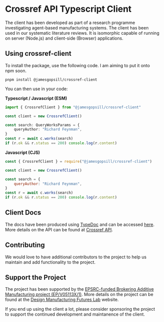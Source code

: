 # Crossref API Typescript Client

The client has been developed as part of a research programme investigating agent-based manufacturing systems. The client has been used in our systematic literature reviews. It is isomorphic capable of running on server (Node.js) and client-side (Browser) applications.

## Using crossref-client

To install the package, use the following code. I am aiming to put it onto npm soon.

```
pnpm install @jamesgopsill/crossref-client
```

You can then use in your code:

**Typescript / Javascript (ESM)**

```typescript
import { CrossrefClient } from "@jamesgopsill/crossref-client"

const client = new CrossrefClient()

const search: QueryWorksParams = {
	queryAuthor: "Richard Feynman",
}
const r = await c.works(search)
if (r.ok && r.status == 200) console.log(r.content)
```

**Javascript (CJS)**

```javascript
const { CrossrefClient } = require("@jamesgopsill/crossref-client")

const client = new CrossrefClient()

const search = {
	queryAuthor: "Richard Feynman",
}
const r = await c.works(search)
if (r.ok && r.status == 200) console.log(r.content)
```

## Client Docs

The docs have been produced using [TypeDoc](https://typedoc.org/) and can be accessed [here](https://jamesgopsill.github.io/crossref-client/). More details on the API can be found at [Crossref API](https://api.crossref.org/swagger-ui/index.html).

## Contributing

We would love to have additional contributors to the project to help us maintain and add functionality to the project.

## Support the Project

The project has been supported by the [EPSRC-funded Brokering Additive Manufacturing project (EP/V05113X/1)](https://gow.epsrc.ukri.org/NGBOViewGrant.aspx?GrantRef=EP/V05113X/1). More details on the project can be found at the [Design Manufacturing Futures Lab](https://dmf-lab.co.uk/) website.

If you end up using the client a lot, please consider sponsoring the project to support the continued development and maintanence of the client.
